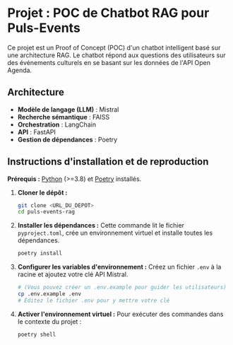 # Projet : POC de Chatbot RAG pour Puls-Events

Ce projet est un Proof of Concept (POC) d'un chatbot intelligent basé sur une architecture RAG. Le chatbot répond aux questions des utilisateurs sur des événements culturels en se basant sur les données de l'API Open Agenda.

## Architecture

- **Modèle de langage (LLM)** : Mistral
- **Recherche sémantique** : FAISS
- **Orchestration** : LangChain
- **API** : FastAPI
- **Gestion de dépendances** : Poetry

## Instructions d'installation et de reproduction

**Prérequis :** [Python](https://www.python.org/) (>=3.8) et [Poetry](https://python-poetry.org/) installés.

1.  **Cloner le dépôt :**
    ```bash
    git clone <URL_DU_DEPOT>
    cd puls-events-rag
    ```

2.  **Installer les dépendances :**
    Cette commande lit le fichier `pyproject.toml`, crée un environnement virtuel et installe toutes les dépendances.
    ```bash
    poetry install
    ```

3.  **Configurer les variables d'environnement :**
    Créez un fichier `.env` à la racine et ajoutez votre clé API Mistral.
    ```bash
    # (Vous pouvez créer un .env.example pour guider les utilisateurs)
    cp .env.example .env
    # Éditez le fichier .env pour y mettre votre clé
    ```

4.  **Activer l'environnement virtuel :**
    Pour exécuter des commandes dans le contexte du projet :
    ```bash
    poetry shell
    ```